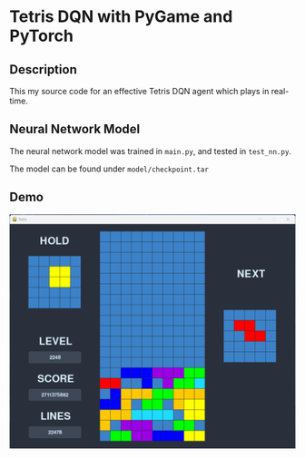 # Tetris DQN with PyGame and PyTorch

## Description
This my source code for an effective Tetris DQN agent which plays in real-time.

## Neural Network Model
The neural network model was trained in `main.py`, and tested in `test_nn.py`.

The model can be found under `model/checkpoint.tar`

## Demo
![Demo image](demo_image/Best%20Proof.png)